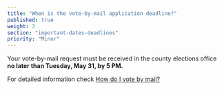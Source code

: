```yaml
---
title: "When is the vote-by-mail application deadline?"
published: true
weight: 3
section: "important-dates-deadlines"
priority: "Minor"
---
```


Your vote-by-mail request must be received in the county elections office **no later than Tuesday, May 31, by 5 PM.**  

For detailed information check [How do I vote by mail?](#menu-item-vote-by-mail)
